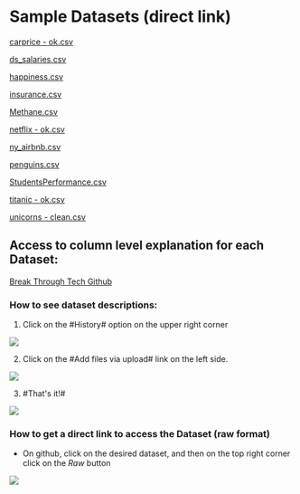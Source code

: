 # Sample Datasets (direct link)
[carprice - ok.csv](https://github.com/lcbjrrr/btt/blob/main/carprice%20-%20ok.csv)

[ds_salaries.csv](https://github.com/lcbjrrr/btt/blob/main/ds_salaries.csv)

[happiness.csv](https://github.com/lcbjrrr/btt/blob/main/happiness.csv)

[insurance.csv](https://github.com/lcbjrrr/btt/blob/main/insurance.csv)

[Methane.csv](https://github.com/lcbjrrr/btt/blob/main/Methane.csv)

[netflix - ok.csv](https://github.com/lcbjrrr/btt/blob/main/netflix%20-%20ok.csv)

[ny_airbnb.csv](https://github.com/lcbjrrr/btt/blob/main/ny_airbnb.csv)

[penguins.csv](https://github.com/lcbjrrr/btt/blob/main/penguins.csv)

[StudentsPerformance.csv](https://github.com/lcbjrrr/btt/blob/main/StudentsPerformance.csv)

[titanic - ok.csv](https://github.com/lcbjrrr/btt/blob/main/titanic%20-%20ok.csv)

[unicorns - clean.csv](https://github.com/lcbjrrr/btt/blob/main/unicorns%20-%20clean.csv)

## Access to column level explanation for each Dataset:
[Break Through Tech Github](https://github.com/lcbjrrr/btt/)

### How to see dataset descriptions:
1. Click on the #History# option on the upper right corner

![](https://pbs.twimg.com/media/FxlgeHGXoAAuaPS?format=png&name=360x360)

2. Click on the #Add files via upload# link on the left side.

![](https://pbs.twimg.com/media/FxlgeHEWcAA0SZ0?format=png&name=small)

3. #That's it!#

![](https://pbs.twimg.com/media/FxlgeHEXgAErSCy?format=png&name=large)


### How to get a direct link to access the Dataset (raw format)
- On github, click on the desired dataset, and then on the top right corner click on the *Raw* button

![](https://pbs.twimg.com/media/FxlgeHDX0AEjT1O?format=png&name=900x900)
